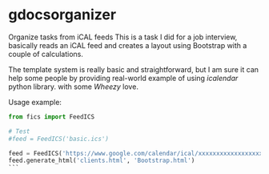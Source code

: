 gdocsorganizer
==============

Organize tasks from iCAL feeds
This is a task I did for a job interview, basically reads an iCAL feed and creates a layout using Bootstrap with a couple of calculations.

The template system is really basic and straightforward, but I am sure it can 
help some people by providing real-world example of using _icalendar_ python library.
with some _Wheezy_ love.

Usage example:

````python
from fics import FeedICS

# Test
#feed = FeedICS('basic.ics')

feed = FeedICS('https://www.google.com/calendar/ical/xxxxxxxxxxxxxxxxxx/private-xxxxxxxxxxxxxxxx/basic.ics', 1)
feed.generate_html('clients.html', 'Bootstrap.html')
```
